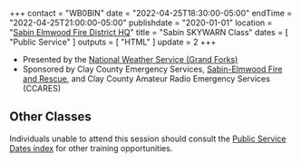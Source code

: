 +++
contact = "WB0BIN"
date = "2022-04-25T18:30:00-05:00"
endTime = "2022-04-25T21:00:00-05:00"
publishdate = "2020-01-01"
location = "[Sabin Elmwood Fire District HQ](/places/sabin-elmwood-fire-district-headquarters)"
title = "Sabin SKYWARN Class"
dates = [ "Public Service" ]
outputs = [ "HTML" ]
update = 2
+++
* Presented by the [National Weather Service (Grand Forks)](https://www.weather.gov/fgf/skywarn)
* Sponsored by Clay County Emergency Services, [Sabin-Elmwood Fire and Rescue](http://www.sabin-elmwoodfire.com/), and Clay County Amateur Radio Emergency Services (CCARES)

## Other Classes

Individuals unable to attend this session should consult the
[Public Service Dates index](/dates/public-service) for other training
opportunities.
